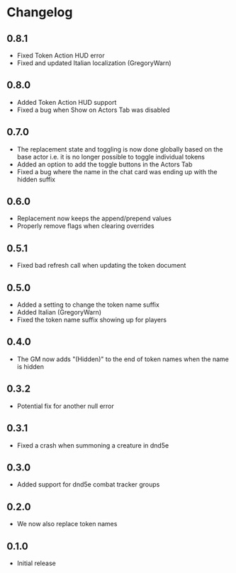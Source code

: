 # Changelog

## 0.8.1

* Fixed Token Action HUD error
* Fixed and updated Italian localization (GregoryWarn)

## 0.8.0

* Added Token Action HUD support
* Fixed a bug when Show on Actors Tab was disabled

## 0.7.0

* The replacement state and toggling is now done globally based on the base actor i.e. it is no longer possible to toggle individual tokens
* Added an option to add the toggle buttons in the Actors Tab
* Fixed a bug where the name in the chat card was ending up with the hidden suffix

## 0.6.0

* Replacement now keeps the append/prepend values
* Properly remove flags when clearing overrides

## 0.5.1

* Fixed bad refresh call when updating the token document

## 0.5.0

* Added a setting to change the token name suffix
* Added Italian (GregoryWarn)
* Fixed the token name suffix showing up for players

## 0.4.0

* The GM now adds "(Hidden)" to the end of token names when the name is hidden

## 0.3.2

* Potential fix for another null error

## 0.3.1

* Fixed a crash when summoning a creature in dnd5e

## 0.3.0

* Added support for dnd5e combat tracker groups

## 0.2.0

* We now also replace token names

## 0.1.0

* Initial release
